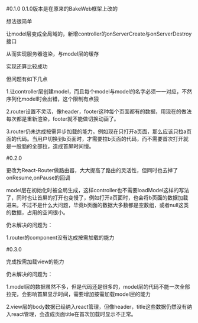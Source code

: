 #0.1.0
0.1.0版本是在原来的BakeWeb框架上改的

想法很简单

让model层变成全局域的，新增controller的onServerCreate与onServerDestroy接口

从而实现服务器渲染，与model层的缓存

实现还算比较成功

但问题有如下几点

1.让controller层创建model，而且每个model与model的名字必须一一对应，不然序列化model时会出错，这个限制有点狠

2.router设置不灵活，像header，footer这种每个页面都有的数据，用现在的做法每次都是重新渲染，footer就不能做切换动画了。

3.router仍未达成按需异步加载的能力。例如现在只打开a页面，那么应该只拉a页面的代码。当用户切换到b页面时，才需要拉b页面的代码，而不需要首次打开就是一股脑的全部拉，造成首屏时间慢。

#0.2.0

更改为React-Router做路由器，大大提高了路由的灵活性，但同时也去掉了onResume,onPause的回调

model层在初始化时被全局生成，这样controller也不需要loadModel这样的写法了，同时也让首屏的打开也变慢了，例如打开a页面时，也会将b页面的数据加载进来。不过不是什么大问题，毕竟b页面的数据大多数都是空数组，或者null这类的数据，占用的空间很小。

仍未解决的问题为：

1.router的component没有达成按需加载的能力

#0.3.0

完成按需加载view的能力

仍未解决的问题为：

1.model层的数据虽然不多，但是代码还是很多的，model层的代码不能一次全部拉完，会影响首屏显示时间，需要增加按需加载model层的能力

2.view层的body数据已经纳入react管理，但像header，title这些数据仍然没有纳入react管理，会造成页面title在首次加载时显示不正常。
